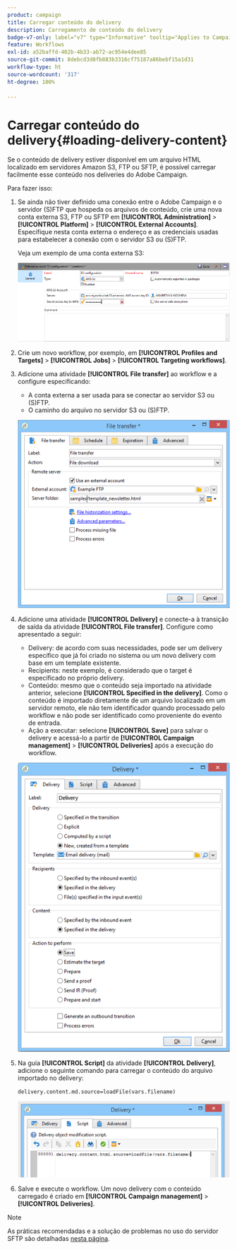 ```yaml
---
product: campaign
title: Carregar conteúdo do delivery
description: Carregamento de conteúdo do delivery
badge-v7-only: label="v7" type="Informative" tooltip="Applies to Campaign Classic v7 only"
feature: Workflows
exl-id: a52baffd-402b-4b33-ab72-ac954e4dee85
source-git-commit: 8debcd3d8fb883b3316cf75187a86bebf15a1d31
workflow-type: ht
source-wordcount: '317'
ht-degree: 100%

---
```


# Carregar conteúdo do delivery{#loading-delivery-content}



Se o conteúdo de delivery estiver disponível em um arquivo HTML localizado em servidores Amazon S3, FTP ou SFTP, é possível carregar facilmente esse conteúdo nos deliveries do Adobe Campaign.

Para fazer isso:

1. Se ainda não tiver definido uma conexão entre o Adobe Campaign e o servidor (S)FTP que hospeda os arquivos de conteúdo, crie uma nova conta externa S3, FTP ou SFTP em **[!UICONTROL Administration]** > **[!UICONTROL Platform]** > **[!UICONTROL External Accounts]**. Especifique nesta conta externa o endereço e as credenciais usadas para estabelecer a conexão com o servidor S3 ou (S)FTP.

   Veja um exemplo de uma conta externa S3:

   ![](assets/delivery_loadcontent_filetransfertexamples3.png)

1. Crie um novo workflow, por exemplo, em **[!UICONTROL Profiles and Targets]** > **[!UICONTROL Jobs]** > **[!UICONTROL Targeting workflows]**.
1. Adicione uma atividade **[!UICONTROL File transfer]** ao workflow e a configure especificando:

   * A conta externa a ser usada para se conectar ao servidor S3 ou (S)FTP.
   * O caminho do arquivo no servidor S3 ou (S)FTP.

   ![](assets/delivery_loadcontent_filetransfertexample.png)

1. Adicione uma atividade **[!UICONTROL Delivery]** e conecte-a à transição de saída da atividade **[!UICONTROL File transfer]**. Configure como apresentado a seguir:

   * Delivery: de acordo com suas necessidades, pode ser um delivery específico que já foi criado no sistema ou um novo delivery com base em um template existente.
   * Recipients: neste exemplo, é considerado que o target é especificado no próprio delivery.
   * Conteúdo: mesmo que o conteúdo seja importado na atividade anterior, selecione **[!UICONTROL Specified in the delivery]**. Como o conteúdo é importado diretamente de um arquivo localizado em um servidor remoto, ele não tem identificador quando processado pelo workflow e não pode ser identificado como proveniente do evento de entrada.
   * Ação a executar: selecione **[!UICONTROL Save]** para salvar o delivery e acessá-lo a partir de **[!UICONTROL Campaign management]** > **[!UICONTROL Deliveries]** após a execução do workflow.

   ![](assets/delivery_loadcontent_activityexample.png)

1. Na guia **[!UICONTROL Script]** da atividade **[!UICONTROL Delivery]**, adicione o seguinte comando para carregar o conteúdo do arquivo importado no delivery:

   ```
   delivery.content.md.source=loadFile(vars.filename)
   ```

   ![](assets/delivery_loadcontent_script.png)

1. Salve e execute o workflow. Um novo delivery com o conteúdo carregado é criado em **[!UICONTROL Campaign management]** > **[!UICONTROL Deliveries]**.

>[!NOTE]
>
>As práticas recomendadas e a solução de problemas no uso do servidor SFTP são detalhadas [nesta página](../../platform/using/sftp-server-usage.md).
